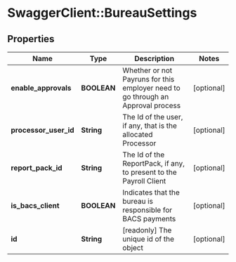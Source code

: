 # SwaggerClient::BureauSettings

## Properties
Name | Type | Description | Notes
------------ | ------------- | ------------- | -------------
**enable_approvals** | **BOOLEAN** | Whether or not Payruns for this employer need to go through an Approval process | [optional] 
**processor_user_id** | **String** | The Id of the user, if any, that is the allocated Processor | [optional] 
**report_pack_id** | **String** | The Id of the ReportPack, if any, to present to the Payroll Client | [optional] 
**is_bacs_client** | **BOOLEAN** | Indicates that the bureau is responsible for BACS payments | [optional] 
**id** | **String** | [readonly] The unique id of the object | [optional] 

